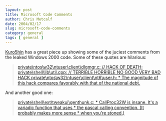 ```yaml
---
layout: post
title: Microsoft Code Comments
author: Chris Metcalf
date: 2004/02/17
slug: microsoft-code-comments
category: general
tags: [ general ]
---
```


<a href="http://www.kuro5hin.org/">Kuro5hin</a> has a great piece up showing some of the juciest comments from the leaked Windows 2000 code. Some of these quotes are hilarious:
<blockquote><a href="http://www.kuro5hin.org/story/2004/2/15/71552/7795">private\ntos\w32\ntuser\client\dlgmgr.c:
// HACK OF DEATH:
private\shell\lib\util.cpp:
// TERRIBLE HORRIBLE NO GOOD VERY BAD HACK
private\ntos\w32\ntuser\client\nt6\user.h:
* The magnitude of this hack compares favorably with that of the national debt. </a></blockquote>
And another good one: 
<blockquote><a href="http://www.kuro5hin.org/story/2004/2/15/71552/7795">private\shell\ext\tweakui\genthunk.c:
* CallProc32W is insane. It's a variadic function that uses
* the pascal calling convention. (It probably makes more sense
* when you're stoned.)</a></blockquote>
